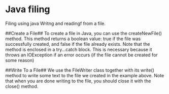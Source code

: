 # Java filing
Filing using java
Writng and readingf from a file.

##Create a File##
To create a file in Java, you can use the createNewFile() method. This method returns a boolean value: true if the file was successfully created, and false if the file already exists. Note that the method is enclosed in a try...catch block. This is necessary because it throws an IOException if an error occurs (if the file cannot be created for some reason)

##Write To a File##
We use the FileWriter class together with its write() method to write some text to the file we created in the example above. Note that when you are done writing to the file, you should close it with the close() method.

